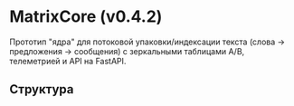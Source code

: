 # MatrixCore (v0.4.2)

Прототип "ядра" для потоковой упаковки/индексации текста (слова → предложения → сообщения) с зеркальными таблицами A/B, телеметрией и API на FastAPI.

## Структура
